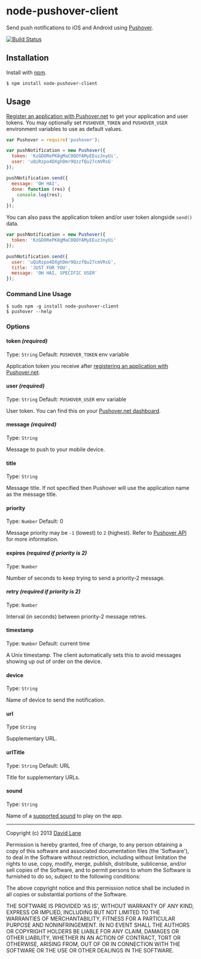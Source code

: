 # node-pushover-client
Send push notifications to iOS and Android using [Pushover](http://pushover.net).

[![Build Status](https://travis-ci.org/dvdln/node-pushover-client.png)](https://travis-ci.org/dvdln/node-pushover-client)

## Installation
Install with [npm](https://npmjs.org).

```shell
$ npm install node-pushover-client
```

## Usage
[Register an application with Pushover.net](https://pushover.net/apps/build) to get your application and user tokens. You may optionally set `PUSHOVER_TOKEN` and `PUSHOVER_USER` environment variables to use as default values.

```js
var Pushover = require('pushover');

var pushNotification = new Pushover({
  token: 'KzGDORePK8gMaC0QOYAMyEEuzJnyUi',
  user: 'uQiRzpo4DXghDmr9QzzfQu27cmVRsG'
});

pushNotification.send({
  message: 'OH HAI',
  done: function (res) {
    console.log(res);
  }
});
```

You can also pass the application token and/or user token alongside `send()` data.
```js
var pushNotification = new Pushover({
  token: 'KzGDORePK8gMaC0QOYAMyEEuzJnyUi'
});

pushNotification.send({
  user: 'uQiRzpo4DXghDmr9QzzfQu27cmVRsG',
  title: 'JUST FOR YOU',
  message: 'OH HAI, SPECIFIC USER'
});
```

### Command Line Usage
```shell
$ sudo npm -g install node-pushover-client
$ pushover --help
```

### Options
#### token *(required)*
Type: `String` Default: `PUSHOVER_TOKEN` env variable

Application token you receive after [registering an application with Pushover.net](https://pushover.net/apps/build).

#### user *(required)*
Type: `String` Default: `PUSHOVER_USER` env variable

User token. You can find this on your [Pushover.net dashboard](https://pushover.net/dashboard).

#### message *(required)*
Type: `String`

Message to push to your mobile device.

#### title
Type: `String`

Message title. If not specified then Pushover will use the application name as the message title.

#### priority
Type: `Number` Default: 0

Message priority may be `-1` (lowest) to `2` (highest). Refer to [Pushover API](https://pushover.net/api#priority) for more information.

#### expires *(required if priority is 2)*
Type: `Number`

Number of seconds to keep trying to send a priority-2 message.

#### retry *(required if priority is 2)*
Type: `Number`

Interval (in seconds) between priority-2 message retries.

#### timestamp
Type: `Number` Default: current time

A Unix timestamp. The client automatically sets this to avoid messages showing up out of order on the device.

#### device
Type: `String`

Name of device to send the notification.

#### url
Type `String`

Supplementary URL.

#### urlTitle
Type: `String` Default: URL

Title for supplementary URLs.

#### sound
Type: `String`

Name of a [supported sound](https://pushover.net/api#sounds) to play on the app.

---

Copyright (c) 2013 [David Lane](http://dvdln.com)

Permission is hereby granted, free of charge, to any person obtaining a copy of this software and associated documentation files (the 'Software'), to deal in the Software without restriction, including without limitation the rights to use, copy, modify, merge, publish, distribute, sublicense, and/or sell copies of the Software, and to permit persons to whom the Software is furnished to do so, subject to the following conditions:

The above copyright notice and this permission notice shall be included in all copies or substantial portions of the Software.

THE SOFTWARE IS PROVIDED 'AS IS', WITHOUT WARRANTY OF ANY KIND, EXPRESS OR IMPLIED, INCLUDING BUT NOT LIMITED TO THE WARRANTIES OF MERCHANTABILITY, FITNESS FOR A PARTICULAR PURPOSE AND NONINFRINGEMENT. IN NO EVENT SHALL THE AUTHORS OR COPYRIGHT HOLDERS BE LIABLE FOR ANY CLAIM, DAMAGES OR OTHER LIABILITY, WHETHER IN AN ACTION OF CONTRACT, TORT OR OTHERWISE, ARISING FROM, OUT OF OR IN CONNECTION WITH THE SOFTWARE OR THE USE OR OTHER DEALINGS IN THE SOFTWARE.
